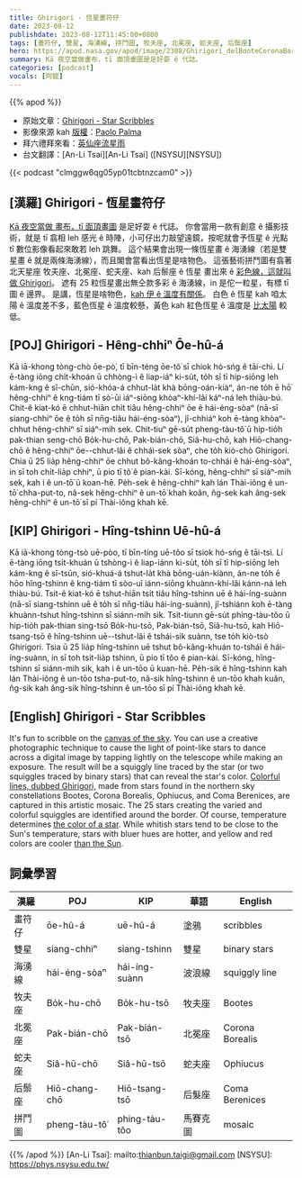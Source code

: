 ```yaml
---
title: Ghirigori - 恆星畫符仔
date: 2023-08-12
publishdate: 2023-08-12T11:45:00+0800
tags: [畫符仔, 雙星, 海湧線, 拼鬥圖, 牧夫座, 北冕座, 蛇夫座, 后鬃座]
hero: https://apod.nasa.gov/apod/image/2308/Ghirigori_delBooteCoronaBorealeOfiucoeChiomadiBerenice1024.jpg
summary: Kā 夜空當做畫布，tī 面頂畫圖是足好耍 ê 代誌。
categories: [podcast]
vocals: [阿錕]
---
```


{{% apod %}}

- 原始文章：[Ghirigori - Star Scribbles](https://apod.nasa.gov/apod/ap230812.html)
- 影像來源 kah [版權][copyright]：[Paolo Palma](http://www.unsaltonelcielo.it/)
- 拜六禮拜來看：[英仙座流星雨](https://blogs.nasa.gov/Watch_the_Skies/2023/08/07/best-meteor-shower-of-the-year-peaks-this-weekend/)
- 台文翻譯：[An-Li Tsai][An-Li Tsai] ([NSYSU][NSYSU])

{{< podcast "clmggw6qg05yp01tcbtnzcam0" >}}

## [漢羅] Ghirigori - 恆星畫符仔
[Kā 夜空當做 畫布，tī 面頂畫圖][canvas of the sky] 是足好耍 ê 代誌。
你會當用一款有創意 ê 攝影技術，就是 tī 翕相 leh 感光 ê 時陣，小可仔出力敲望遠鏡，按呢就會予恆星 ê 光點 tī 數位影像看起來敢若 leh 跳舞。
這个結果會出現一條恆星畫 ê 海湧線（若是雙星畫 ê 就是兩條海湧線），而且閣會當看出恆星是啥物色。
這張藝術拼鬥圖有翕著 北天星座 牧夫座、北冕座、蛇夫座、kah 后鬃座 ê 恆星 畫出來 ê [彩色線，這就叫做 Ghirigori][Colorful lines, dubbed Ghirigori,]。
遮有 25 粒恆星畫出無仝款多彩 ê 海湧線，in 是佗一粒星，有標 tī 圖 ê 邊界。
是講，恆星是啥物色，[kah 伊 ê 溫度有關係][the color of a star]。
白色 ê 恆星 kah 咱太陽 ê 溫度差不多，藍色恆星 ê 溫度較懸，黃色 kah 紅色恆星 ê 溫度是 [比太陽][than the Sun] 較低。

## [POJ] Ghirigori - Hêng-chhiⁿ Ōe-hû-á
Kā iā-khong tòng-chò ōe-pò͘, tī bīn-téng ōe-tô͘ sī chiok hó-sńg ê tāi-chì.
Lí ē-tàng iōng chi̍t-khoán ū chhòng-ì ê liap-iáⁿ ki-su̍t, to̍h sī tī hip-siōng leh kám-kng ê sî-chūn, sió-khóa-á chhut-la̍t khà bōng-oán-kiàⁿ, án-ne to̍h ē hō͘ hêng-chhiⁿ ê kng-tiám tī sò͘-ūi iáⁿ-siōng khòaⁿ-khí-lâi káⁿ-ná leh thiàu-bú.
Chit-ê kiat-kó ē chhut-hiān chi̍t tiâu hêng-chhiⁿ ōe ê hái-éng-sòaⁿ (nā-sī siang-chhiⁿ ōe ê to̍h sī nn̄g-tiâu hái-éng-sòaⁿ), jî-chhiáⁿ koh ē-tàng khòaⁿ-chhut hêng-chhiⁿ sī siáⁿ-mih sek.
Chit-tiuⁿ gē-su̍t pheng-tàu-tô͘ ū hip-tio̍h pak-thian seng-chō Bo̍k-hu-chō, Pak-bián-chō, Siâ-hu-chō, kah Hiō-chang-chō ê hêng-chhiⁿ ōe--chhut-lâi ê chhái-sek sòaⁿ, che to̍h kiò-chò Ghirigori.
Chia ū 25 lia̍p hêng-chhiⁿ ōe chhut bô-kâng-khoán to-chhái ê hái-éng-sòaⁿ, in sī toh chi̍t-lia̍p chhiⁿ, ū pio tī tô͘ ê pian-kài.
Sī-kóng, hêng-chhiⁿ sī siáⁿ-mih sek, kah i ê un-tō͘ ū koan-hē.
Pe̍h-sek ê hêng-chhiⁿ kah lán Thài-iông ê un-tō͘ chha-put-to, nâ-sek hêng-chhiⁿ ê un-tō͘ khah koân, n̂g-sek kah âng-sek hêng-chhiⁿ ê un-tō͘ sī pí Thài-iông khah kē.

## [KIP] Ghirigori - Hîng-tshinn Uē-hû-á
Kā iā-khong tòng-tsò uē-pòo, tī bīn-tíng uē-tôo sī tsiok hó-sńg ê tāi-tsì.
Lí ē-tàng iōng tsi̍t-khuán ū tshòng-ì ê liap-iánn ki-su̍t, to̍h sī tī hip-siōng leh kám-kng ê sî-tsūn, sió-khuá-á tshut-la̍t khà bōng-uán-kiànn, án-ne to̍h ē hōo hîng-tshinn ê kng-tiám tī sòo-uī iánn-siōng khuànn-khí-lâi kánn-ná leh thiàu-bú.
Tsit-ê kiat-kó ē tshut-hiān tsi̍t tiâu hîng-tshinn uē ê hái-íng-suànn (nā-sī siang-tshinn uē ê to̍h sī nn̄g-tiâu hái-íng-suànn), jî-tshiánn koh ē-tàng khuànn-tshut hîng-tshinn sī siánn-mih sik.
Tsit-tiunn gē-su̍t phing-tàu-tôo ū hip-tio̍h pak-thian sing-tsō Bo̍k-hu-tsō, Pak-bián-tsō, Siâ-hu-tsō, kah Hiō-tsang-tsō ê hîng-tshinn uē--tshut-lâi ê tshái-sik suànn, tse to̍h kiò-tsò Ghirigori.
Tsia ū 25 lia̍p hîng-tshinn uē tshut bô-kâng-khuán to-tshái ê hái-íng-suànn, in sī toh tsi̍t-lia̍p tshinn, ū pio tī tôo ê pian-kài.
Sī-kóng, hîng-tshinn sī siánn-mih sik, kah i ê un-tōo ū kuan-hē.
Pe̍h-sik ê hîng-tshinn kah lán Thài-iông ê un-tōo tsha-put-to, nâ-sik hîng-tshinn ê un-tōo khah kuân, n̂g-sik kah âng-sik hîng-tshinn ê un-tōo sī pí Thài-iông khah kē.

## [English] Ghirigori - Star Scribbles
It's fun to scribble on the [canvas of the sky][canvas of the sky].
You can use a creative photographic technique to cause the light of point-like stars to dance across a digital image by tapping lightly on the telescope while making an exposure.
The result will be a squiggly line traced by the star (or two squiggles traced by binary stars) that can reveal the star's color.
[Colorful lines, dubbed Ghirigori,][Colorful lines, dubbed Ghirigori,] made from stars found in the northern sky constellations Bootes, Corona Borealis, Ophiucus, and Coma Berenices, are captured in this artistic mosaic.
The 25 stars creating the varied and colorful squiggles are identified around the border.
Of course, temperature determines [the color of a star][the color of a star].
While whitish stars tend to be close to the Sun's temperature, stars with bluer hues are hotter, and yellow and red colors are cooler [than the Sun][than the Sun].

## 詞彙學習

|漢羅|POJ|KIP|華語|English|
|-|-|-|-|-|
|畫符仔|ōe-hû-á|uē-hû-á|塗鴉|scribbles|
|雙星|siang-chhiⁿ|siang-tshinn|雙星|binary stars|
|海湧線|hái-éng-sòaⁿ|hái-íng-suànn|波浪線|squiggly line|
|牧夫座|Bo̍k-hu-chō|Bo̍k-hu-tsō|牧夫座|Bootes|
|北冕座|Pak-bián-chō|Pak-bián-tsō|北冕座|Corona Borealis|
|蛇夫座|Siâ-hū-chō|Siâ-hū-tsō|蛇夫座|Ophiucus|
|后鬃座|Hiō-chang-chō|Hiō-tsang-tsō|后髮座|Coma Berenices|
|拼鬥圖|pheng-tàu-tô͘|phing-tàu-tôo|馬賽克圖|mosaic|

{{% /apod %}}
[An-Li Tsai]: mailto:thianbun.taigi@gmail.com
[NSYSU]: https://phys.nsysu.edu.tw/

[copyright]: https://apod.nasa.gov/apod/fap/lib/about_apod.html#srapply
[License]: https://creativecommons.org/licenses/by/2.0/

[canvas of the sky]:https://apod.nasa.gov/apod/ap230604.html
[Colorful lines, dubbed Ghirigori,]:http://www.unsaltonelcielo.it/i-ghirigori-delle-stelle-piu-luminose-del-cielo/
[the color of a star]:https://apod.nasa.gov/apod/ap151224.html
[than the Sun]:https://apod.nasa.gov/apod/ap190613.html
